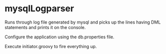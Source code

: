 mysqlLogparser
==============

Runs through log file generated by mysql and picks up the lines having DML statements and prints it on the console.

Configure the application using the db.properties file.

Execute initiator.groovy to fire everything up.

